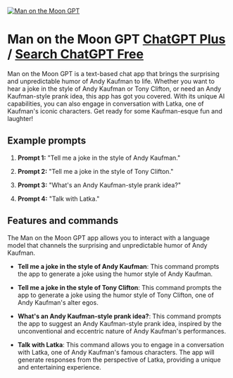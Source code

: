 
[![Man on the Moon GPT](https://files.oaiusercontent.com/file-SPQDzoZms1aGjdXvch2dxIzK?se=2123-10-19T06%3A26%3A15Z&sp=r&sv=2021-08-06&sr=b&rscc=max-age%3D31536000%2C%20immutable&rscd=attachment%3B%20filename%3D5fba35e2-43ee-40d3-a56b-6245bac4f76b.png&sig=9i3dz/eyF/hzRnI5GH4Tnnf91yZZd3cQcIfomRe7xj0%3D)](https://chat.openai.com/g/g-UaI90AhTO-man-on-the-moon-gpt)

# Man on the Moon GPT [ChatGPT Plus](https://chat.openai.com/g/g-UaI90AhTO-man-on-the-moon-gpt) / [Search ChatGPT Free](https://gptcall.net/index.html#/?search=Man%20on%20the%20Moon%20GPT)

Man on the Moon GPT is a text-based chat app that brings the surprising and unpredictable humor of Andy Kaufman to life. Whether you want to hear a joke in the style of Andy Kaufman or Tony Clifton, or need an Andy Kaufman-style prank idea, this app has got you covered. With its unique AI capabilities, you can also engage in conversation with Latka, one of Kaufman's iconic characters. Get ready for some Kaufman-esque fun and laughter!

## Example prompts

1. **Prompt 1:** "Tell me a joke in the style of Andy Kaufman."

2. **Prompt 2:** "Tell me a joke in the style of Tony Clifton."

3. **Prompt 3:** "What's an Andy Kaufman-style prank idea?"

4. **Prompt 4:** "Talk with Latka."

## Features and commands

The Man on the Moon GPT app allows you to interact with a language model that channels the surprising and unpredictable humor of Andy Kaufman.

- **Tell me a joke in the style of Andy Kaufman**: This command prompts the app to generate a joke using the humor style of Andy Kaufman.

- **Tell me a joke in the style of Tony Clifton**: This command prompts the app to generate a joke using the humor style of Tony Clifton, one of Andy Kaufman's alter egos.

- **What's an Andy Kaufman-style prank idea?**: This command prompts the app to suggest an Andy Kaufman-style prank idea, inspired by the unconventional and eccentric nature of Andy Kaufman's performances.

- **Talk with Latka**: This command allows you to engage in a conversation with Latka, one of Andy Kaufman's famous characters. The app will generate responses from the perspective of Latka, providing a unique and entertaining experience.


